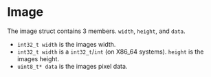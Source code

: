 # Image

The image struct contains 3 members. `width`, `height`, and `data`.

- `int32_t width` is the images width.
- `int32_t width` is a `int32_t`/`int` (on X86_64 systems). `height` is the images height.
- `uint8_t* data` is the images pixel data.